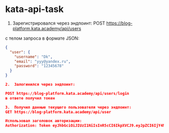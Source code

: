 # kata-api-task

1. Зарегистрировался через эндпоинт:
POST https://blog-platform.kata.academy/api/users

с телом запроса в формате JSON:
```json
{
  "user": {
    "username": "Dk",
    "email": "yyy@yandex.ru",
    "password": "12345678"
  }
}

2.	Залогинился через эндпоинт:

POST https://blog-platform.kata.academy/api/users/login
в ответе получил токен

3.	Получил данные текущего пользователя через эндпоинт:
GET https://blog-platform.kata.academy/api/user

Использовал заголовок авторизации:
Authorization: Token eyJhbGciOiJIUzI1NiIsInR5cCI6IkpXVCJ9.eyJpZCI6IjY4MDRhZjRjYzVjZDM2MWIwMDkxMGEyOCIsInVzZXJuYW1lIjoiZGsiLCJleHAiOjE3NTAzMjE0ODUsImlhdCI6MTc0NTEzNzQ4NX0.TMLrB_a_pcuuyHZeCD__0cA2TITIdR1SFjpgtOCBcPY


